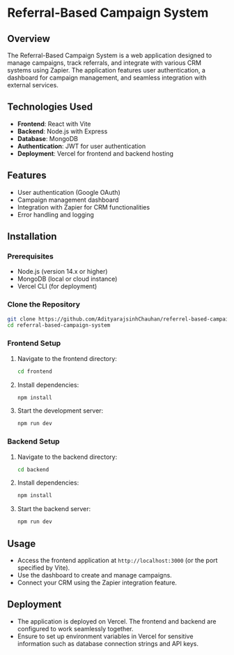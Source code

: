 # Referral-Based Campaign System

## Overview
The Referral-Based Campaign System is a web application designed to manage campaigns, track referrals, and integrate with various CRM systems using Zapier. The application features user authentication, a dashboard for campaign management, and seamless integration with external services.

## Technologies Used
- **Frontend**: React with Vite
- **Backend**: Node.js with Express
- **Database**: MongoDB
- **Authentication**: JWT for user authentication
- **Deployment**: Vercel for frontend and backend hosting

## Features
- User authentication (Google OAuth)
- Campaign management dashboard
- Integration with Zapier for CRM functionalities
- Error handling and logging

## Installation

### Prerequisites
- Node.js (version 14.x or higher)
- MongoDB (local or cloud instance)
- Vercel CLI (for deployment)

### Clone the Repository
```bash
git clone https://github.com/AdityarajsinhChauhan/referrel-based-campaign.git
cd referral-based-campaign-system
```

### Frontend Setup
1. Navigate to the frontend directory:
   ```bash
   cd frontend
   ```
2. Install dependencies:
   ```bash
   npm install
   ```
3. Start the development server:
   ```bash
   npm run dev
   ```

### Backend Setup
1. Navigate to the backend directory:
   ```bash
   cd backend
   ```
2. Install dependencies:
   ```bash
   npm install
   ```
3. Start the backend server:
   ```bash
   npm run dev
   ```

## Usage
- Access the frontend application at `http://localhost:3000` (or the port specified by Vite).
- Use the dashboard to create and manage campaigns.
- Connect your CRM using the Zapier integration feature.

## Deployment
- The application is deployed on Vercel. The frontend and backend are configured to work seamlessly together.
- Ensure to set up environment variables in Vercel for sensitive information such as database connection strings and API keys.
